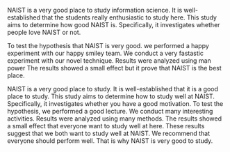 NAIST is a very good place to study information science.
It is well-established that the students really enthusiastic to study here. This study aims to determine how good NAIST is. Specifically, it investigates whether people love NAIST or not. 


To test the hypothesis that NAIST is very good. we performed a happy experiment with our happy smiley team. 
We conduct a very fastastic experiment with our novel technique. 
Results were analyzed using man power The results showed a small effect but it prove that NAIST is the best place. 



NAIST is a very good place to study. It is well-established that it is a good place to study. This study aims to determine how to study well at NAIST. Specifically, it investigates whether you have a good motivation.
To test the hypothesis, we performed a good lecture.  We conduct many interesting activities. Results were analyzed using many methods. The results showed a small effect that everyone want to study well at here.
These results suggest that we both want to study well at NAIST. We recommend that everyone should perform well. That is why NAIST is very good to study.
